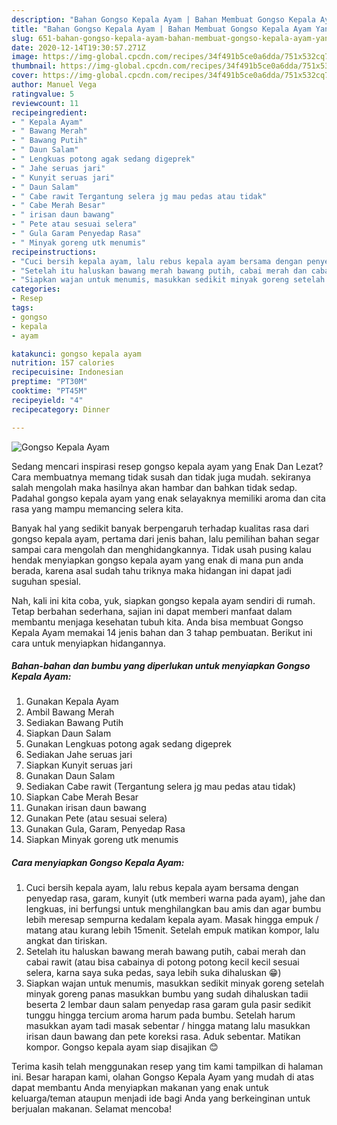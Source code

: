 ```yaml
---
description: "Bahan Gongso Kepala Ayam | Bahan Membuat Gongso Kepala Ayam Yang Bisa Manjain Lidah"
title: "Bahan Gongso Kepala Ayam | Bahan Membuat Gongso Kepala Ayam Yang Bisa Manjain Lidah"
slug: 651-bahan-gongso-kepala-ayam-bahan-membuat-gongso-kepala-ayam-yang-bisa-manjain-lidah
date: 2020-12-14T19:30:57.271Z
image: https://img-global.cpcdn.com/recipes/34f491b5ce0a6dda/751x532cq70/gongso-kepala-ayam-foto-resep-utama.jpg
thumbnail: https://img-global.cpcdn.com/recipes/34f491b5ce0a6dda/751x532cq70/gongso-kepala-ayam-foto-resep-utama.jpg
cover: https://img-global.cpcdn.com/recipes/34f491b5ce0a6dda/751x532cq70/gongso-kepala-ayam-foto-resep-utama.jpg
author: Manuel Vega
ratingvalue: 5
reviewcount: 11
recipeingredient:
- " Kepala Ayam"
- " Bawang Merah"
- " Bawang Putih"
- " Daun Salam"
- " Lengkuas potong agak sedang digeprek"
- " Jahe seruas jari"
- " Kunyit seruas jari"
- " Daun Salam"
- " Cabe rawit Tergantung selera jg mau pedas atau tidak"
- " Cabe Merah Besar"
- " irisan daun bawang"
- " Pete atau sesuai selera"
- " Gula Garam Penyedap Rasa"
- " Minyak goreng utk menumis"
recipeinstructions:
- "Cuci bersih kepala ayam, lalu rebus kepala ayam bersama dengan penyedap rasa, garam, kunyit (utk memberi warna pada ayam), jahe dan lengkuas, ini berfungsi untuk menghilangkan bau amis dan agar bumbu lebih meresap sempurna kedalam kepala ayam. Masak hingga empuk / matang atau kurang lebih 15menit. Setelah empuk matikan kompor, lalu angkat dan tiriskan."
- "Setelah itu haluskan bawang merah bawang putih, cabai merah dan cabai rawit (atau bisa cabainya di potong potong kecil kecil sesuai selera, karna saya suka pedas, saya lebih suka dihaluskan 😁)"
- "Siapkan wajan untuk menumis, masukkan sedikit minyak goreng setelah minyak goreng panas masukkan bumbu yang sudah dihaluskan tadii beserta 2 lembar daun salam penyedap rasa garam gula pasir sedikit tunggu hingga tercium aroma harum pada bumbu. Setelah harum masukkan ayam tadi masak sebentar / hingga matang lalu masukkan irisan daun bawang dan pete koreksi rasa. Aduk sebentar. Matikan kompor. Gongso kepala ayam siap disajikan 😊"
categories:
- Resep
tags:
- gongso
- kepala
- ayam

katakunci: gongso kepala ayam 
nutrition: 157 calories
recipecuisine: Indonesian
preptime: "PT30M"
cooktime: "PT45M"
recipeyield: "4"
recipecategory: Dinner

---
```



![Gongso Kepala Ayam](https://img-global.cpcdn.com/recipes/34f491b5ce0a6dda/751x532cq70/gongso-kepala-ayam-foto-resep-utama.jpg)

Sedang mencari inspirasi resep gongso kepala ayam yang Enak Dan Lezat? Cara membuatnya memang tidak susah dan tidak juga mudah. sekiranya salah mengolah maka hasilnya akan hambar dan bahkan tidak sedap. Padahal gongso kepala ayam yang enak selayaknya memiliki aroma dan cita rasa yang mampu memancing selera kita.



Banyak hal yang sedikit banyak berpengaruh terhadap kualitas rasa dari gongso kepala ayam, pertama dari jenis bahan, lalu pemilihan bahan segar sampai cara mengolah dan menghidangkannya. Tidak usah pusing kalau hendak menyiapkan gongso kepala ayam yang enak di mana pun anda berada, karena asal sudah tahu triknya maka hidangan ini dapat jadi suguhan spesial.


Nah, kali ini kita coba, yuk, siapkan gongso kepala ayam sendiri di rumah. Tetap berbahan sederhana, sajian ini dapat memberi manfaat dalam membantu menjaga kesehatan tubuh kita. Anda bisa membuat Gongso Kepala Ayam memakai 14 jenis bahan dan 3 tahap pembuatan. Berikut ini cara untuk menyiapkan hidangannya.

<!--inarticleads1-->

##### Bahan-bahan dan bumbu yang diperlukan untuk menyiapkan Gongso Kepala Ayam:

1. Gunakan  Kepala Ayam
1. Ambil  Bawang Merah
1. Sediakan  Bawang Putih
1. Siapkan  Daun Salam
1. Gunakan  Lengkuas potong agak sedang digeprek
1. Sediakan  Jahe seruas jari
1. Siapkan  Kunyit seruas jari
1. Gunakan  Daun Salam
1. Sediakan  Cabe rawit (Tergantung selera jg mau pedas atau tidak)
1. Siapkan  Cabe Merah Besar
1. Gunakan  irisan daun bawang
1. Gunakan  Pete (atau sesuai selera)
1. Gunakan  Gula, Garam, Penyedap Rasa
1. Siapkan  Minyak goreng utk menumis




<!--inarticleads2-->

##### Cara menyiapkan Gongso Kepala Ayam:

1. Cuci bersih kepala ayam, lalu rebus kepala ayam bersama dengan penyedap rasa, garam, kunyit (utk memberi warna pada ayam), jahe dan lengkuas, ini berfungsi untuk menghilangkan bau amis dan agar bumbu lebih meresap sempurna kedalam kepala ayam. Masak hingga empuk / matang atau kurang lebih 15menit. Setelah empuk matikan kompor, lalu angkat dan tiriskan.
1. Setelah itu haluskan bawang merah bawang putih, cabai merah dan cabai rawit (atau bisa cabainya di potong potong kecil kecil sesuai selera, karna saya suka pedas, saya lebih suka dihaluskan 😁)
1. Siapkan wajan untuk menumis, masukkan sedikit minyak goreng setelah minyak goreng panas masukkan bumbu yang sudah dihaluskan tadii beserta 2 lembar daun salam penyedap rasa garam gula pasir sedikit tunggu hingga tercium aroma harum pada bumbu. Setelah harum masukkan ayam tadi masak sebentar / hingga matang lalu masukkan irisan daun bawang dan pete koreksi rasa. Aduk sebentar. Matikan kompor. Gongso kepala ayam siap disajikan 😊




Terima kasih telah menggunakan resep yang tim kami tampilkan di halaman ini. Besar harapan kami, olahan Gongso Kepala Ayam yang mudah di atas dapat membantu Anda menyiapkan makanan yang enak untuk keluarga/teman ataupun menjadi ide bagi Anda yang berkeinginan untuk berjualan makanan. Selamat mencoba!
